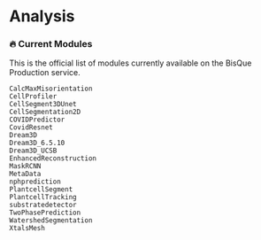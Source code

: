 # Analysis

### 🔥 Current Modules

This is the official list of modules currently available on the BisQue Production service.

```
CalcMaxMisorientation
CellProfiler
CellSegment3DUnet
CellSegmentation2D
COVIDPredictor
CovidResnet
Dream3D
Dream3D_6.5.10
Dream3D_UCSB
EnhancedReconstruction
MaskRCNN
MetaData
nphprediction
PlantcellSegment
PlantcellTracking
substratedetector
TwoPhasePrediction
WatershedSegmentation
XtalsMesh
```
